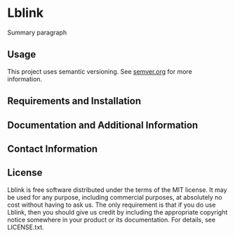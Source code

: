 
# Lblink

Summary paragraph

## Usage


This project uses semantic versioning. See <a href="http://semver.org">semver.org</a> for more information.

## Requirements and Installation

## Documentation and Additional Information

## Contact Information

## License

Lblink is free software distributed under the terms of the MIT license. It may be used for any purpose, including commercial purposes, at absolutely no cost without having to ask us. The only requirement is that if you do use Lblink, then you should give us credit by including the appropriate copyright notice somewhere in your product or its documentation. For details, see LICENSE.txt.